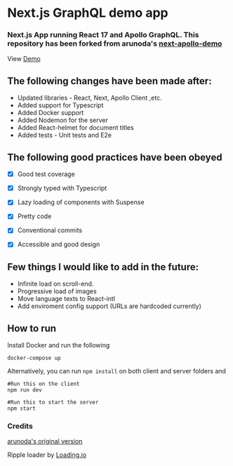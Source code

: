 # Next.js GraphQL demo app

### Next.js App running React 17 and Apollo GraphQL. This repository has been forked from arunoda's [next-apollo-demo](https://github.com/arunoda/next-apollo-demo)

View [Demo](https://mysterious-basin-33454.herokuapp.com/)


## The following changes have been made after:

- Updated libraries - React, Next, Apollo Client ,etc.
- Added support for Typescript
- Added Docker support
- Added Nodemon for the server
- Added React-helmet for document titles
- Added tests - Unit tests and E2e


## The following good practices have been obeyed

- [x] Good test coverage
- [x] Strongly typed with Typescript
- [x] Lazy loading of components with Suspense
- [x] Pretty code
- [x] Conventional commits
- [x] Accessible and good design


## Few things I would like to add in the future:

- Infinite load on scroll-end.
- Progressive load of images
- Move language texts to React-intl
- Add enviroment config support (URLs are hardcoded currently)


## How to run

Install Docker and run the following

```
docker-compose up
```

Alternatively, you can run `npm install` on both client and server folders and
```
#Run this on the client
npm run dev

#Run this to start the server
npm start
```

### Credits

[arunoda's original version](https://github.com/arunoda/next-apollo-demo)

Ripple loader by [Loading.io ](https://loading.io/css/)
